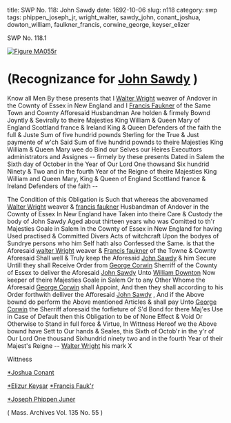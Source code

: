 title: SWP No. 118: John Sawdy
date: 1692-10-06
slug: n118
category: swp
tags: phippen_joseph_jr, wright_walter, sawdy_john, conant_joshua, dowton_william, faulkner_francis, corwine_george, keyser_elizer




<div markdown class="doc" id="n118.1">

<div class="doc_id">SWP No. 118.1</div>



<span markdown class="figure">[![Figure MA055r](archives/MA135/small/MA055r.jpg)](archives/MA135/large/MA055r.jpg)</span>


# (Recognizance for [John Sawdy](/tag/sawdy_john.html) )

Know all Men By these presents that I [Walter Wright](/tag/wright_walter.html) weaver of Andover in the Cownty of Essex in New England and I [Francis Faukner](/tag/faulkner_francis.html) of the Same Town and Cownty Afforesaid Husbandman Are holden & firmely Bownd Joyntly & Sevirally to theire Majesties King William & Queen Mary of England Scottland france & Ireland King & Queen Defenders of the faith the full & Juste Sum of five hundrid pownds Sterling for the True & Just paymente of w'ch Said Sum of five hundrid pownds to theire Majesties King William & Queen Mary wee do Bind our Selves our Heires Executtors administrators and Assignes -- firmely by these presents Dated in Salem the Sixth day of October in the Year of Our Lord One thowsand Six hundrid Ninety & Two and in the fourth Year of the Reigne of theire Majesties King William and Queen Mary, King & Queen of England Scottland france & Ireland Defenders of the faith --

The Condition of this Obligation is Such that whereas the abovenamed [Walter Wright](/tag/wright_walter.html) weaver & [francis faukner](/tag/faulkner_francis.html) Husbandman of Andover in the Cownty of Essex In New England have Taken into theire Care & Custody the body of John Sawdy Aged about thirteen years who was Comitted to th'r Majesties Goale in Salem In the Cownty of Essex in New England for having Used practised & Committed Divers Acts of witchcraft Upon the bodyes of Sundrye persons who him Self hath also Confessed the Same. is that the Aforesaid [walter Wright](/tag/wright_walter.html) weaver & [Francis faukner](/tag/faulkner_francis.html) of the Towne & Cownty Aforesaid Shall well & Truly keep the Aforesaid [John Sawdy](/tag/sawdy_john.html) & him Secure Untill they shall Receive Order from [George Corwin](/tag/corwine_george.html) Sherriff of the Cownty of Essex to deliver the Aforesaid [John Sawdy](/tag/sawdy_john.html) Unto [William Downton](/tag/dowton_william.html) Now keeper of theire Majesties Goale in Salem Or to any Other Whome the Aforesaid [George Corwin](/tag/corwine_george.html) shall Appoint, And then they shall according to his Order forthwith delliver the Afforesaid [John Sawdy](/tag/sawdy_john.html) , And if the Above bownd do perform the Above  mentioned Articles & shall pay Unto [George Corwin](/tag/corwine_george.html) the Sherriff aforesaid the forfieture of S'd Bond for there Maj'es Use in Case of Default then this Obligation to be of None Effect & Void Or Otherwise to Stand in full force & Virtue, In Wittness Hereof we the Above bownd have Sett to Our hands & Seales, this Sixth of Octob'r in the y'r of Our Lord One thousand Sixhundrid ninety two and in the fourth Year of their Majest's Reigne -- [Walter Wright](/tag/wright_walter.html) his mark X

Wittness 

[*Joshua Conant](/tag/conant_joshua.html)



[*Elizur Keysar](/tag/keyser_elizer.html) [*Francis Fauk'r](/tag/faulkner_francis.html)

[*Joseph Phippen Juner](/tag/phippen_joseph_jr.html)



( Mass. Archives Vol. 135 No. 55 )


</div>

